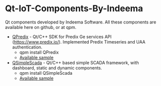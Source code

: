 # Qt-IoT-Components-By-Indeema
Qt components developed by Indeema Software. All these components are available here on github, or at qpm.

- [QPredix](https://github.com/IndeemaSoftware/QPredix) - Qt/C++ SDK for Predix Ge services API (https://www.predix.io/). Implemented Predix Timeseries and UAA authentication.
  - qpm install QPredix
  - [Available sample](https://github.com/IndeemaSoftware/QPredixSample)
- [QSimpleScada](https://github.com/IndeemaSoftware/QSimpleScada) - Qt/C++ based simple SCADA framework, with dashboard, static and dynamic components.
  - qpm install QSimpleScada
  - [Available sample](https://github.com/IndeemaSoftware/QSimpleScadaSample)
